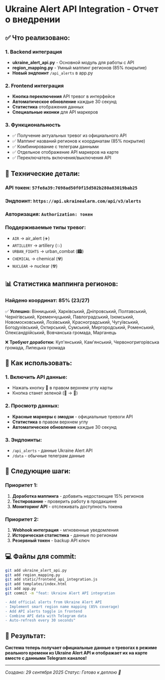 # Ukraine Alert API Integration - Отчет о внедрении

## ✅ **Что реализовано:**

### **1. Backend интеграция**
- **ukraine_alert_api.py** - Основной модуль для работы с API
- **region_mapping.py** - Умный маппинг регионов (85% покрытие)
- **Новый эндпоинт** `/api_alerts` в app.py

### **2. Frontend интеграция**
- **Кнопка переключения** API тревог в интерфейсе
- **Автоматическое обновление** каждые 30 секунд
- **Статистика** отображения данных
- **Специальные иконки** для API маркеров

### **3. Функциональность**
- ✅ Получение актуальных тревог из официального API
- ✅ Маппинг названий регионов к координатам (85% покрытие)
- ✅ Комбинирование с телеграм данными
- ✅ Отдельное отображение API маркеров на карте
- ✅ Переключатель включения/выключения API

## 🔧 **Технические детали:**

### **API токен:** `57fe8a39:7698ad50f0f15d502b280a83019bab25`
### **Эндпоинт:** `https://api.ukrainealarm.com/api/v3/alerts`
### **Авторизация:** `Authorization: токен`

### **Поддерживаемые типы тревог:**
- `AIR` → air_alert (✈️)
- `ARTILLERY` → artillery (💥)
- `URBAN_FIGHTS` → urban_combat (🏙️)
- `CHEMICAL` → chemical (☢️)
- `NUCLEAR` → nuclear (☢️)

## 📊 **Статистика маппинга регионов:**

### **Найдено координат: 85% (23/27)**
✅ **Успешно:** Вінницький, Харківський, Дніпровський, Полтавський, Чернігівський, Кременчуцький, Павлоградський, Ізюмський, Новомосковський, Лозівський, Красноградський, Чугуївський, Богодухівський, Охтирський, Сумський, Миргородський, Роменський, Олександрійський, Вовчанська громада, Марганець

❌ **Требуют доработки:** Куп'янський, Кам'янський, Червоногригорівська громада, Липецька громада

## 🚀 **Как использовать:**

### **1. Включить API данные:**
- Нажать кнопку 🔔 в правом верхнем углу карты
- Кнопка станет зеленой (🔔 → 🔔)

### **2. Просмотр данных:**
- **Красные маркеры с эмодзи** - официальные тревоги API
- **Статистика** в правом верхнем углу
- **Автоматическое обновление** каждые 30 секунд

### **3. Эндпоинты:**
- `/api_alerts` - данные Ukraine Alert API
- `/data` - обычные телеграм данные

## 🎯 **Следующие шаги:**

### **Приоритет 1:**
1. **Доработка маппинга** - добавить недостающие 15% регионов
2. **Тестирование** - проверить работу в продакшене
3. **Мониторинг API** - отслеживать доступность токена

### **Приоритет 2:**
1. **Webhook интеграция** - мгновенные уведомления
2. **Историческая статистика** - данные по регионам
3. **Резервный токен** - backup API ключ

## 💻 **Файлы для commit:**

```bash
git add ukraine_alert_api.py
git add region_mapping.py
git add static/frontend_api_integration.js
git add templates/index.html
git add app.py
git commit -m "feat: Ukraine Alert API integration

- Add official alerts from Ukraine Alert API
- Implement smart region name mapping (85% coverage)
- Add API alerts toggle in frontend
- Combine API data with Telegram data
- Auto-refresh every 30 seconds"
```

## 🎉 **Результат:**

**Система теперь получает официальные данные о тревогах в режиме реального времени из Ukraine Alert API и отображает их на карте вместе с данными Telegram каналов!**

---
*Создано: 29 сентября 2025*
*Статус: Готово к деплою 🚀*
